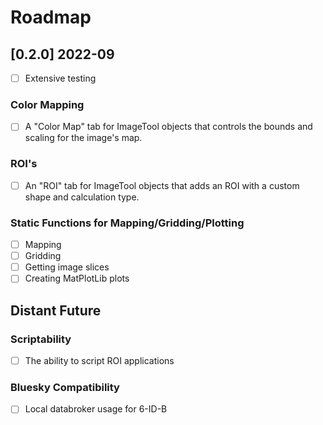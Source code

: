 # Roadmap

## [0.2.0] 2022-09

- [ ] Extensive testing

### Color Mapping
- [ ] A "Color Map" tab for ImageTool objects that controls the bounds and scaling for the image's map.

### ROI's
- [ ] An "ROI" tab for ImageTool objects that adds an ROI with a custom shape and calculation type.

### Static Functions for Mapping/Gridding/Plotting
- [ ] Mapping
- [ ] Gridding
- [ ] Getting image slices
- [ ] Creating MatPlotLib plots

## Distant Future

### Scriptability
- [ ] The ability to script ROI applications

### Bluesky Compatibility
- [ ] Local databroker usage for 6-ID-B